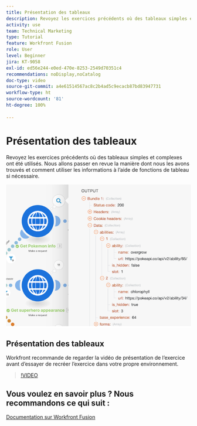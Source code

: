 ```yaml
---
title: Présentation des tableaux
description: Revoyez les exercices précédents où des tableaux simples et complexes ont été utilisés dans  [!DNL Adobe Workfront Fusion].
activity: use
team: Technical Marketing
type: Tutorial
feature: Workfront Fusion
role: User
level: Beginner
jira: KT-9058
exl-id: ed56e244-e0ed-470e-8253-2549d70351c4
recommendations: noDisplay,noCatalog
doc-type: video
source-git-commit: a4e61514567ac8c2b4ad5c9ecacb87bd83947731
workflow-type: ht
source-wordcount: '81'
ht-degree: 100%

---
```


# Présentation des tableaux

Revoyez les exercices précédents où des tableaux simples et complexes ont été utilisés. Nous allons passer en revue la manière dont nous les avons trouvés et comment utiliser les informations à l’aide de fonctions de tableau si nécessaire.

![Une image d’un scénario Fusion](assets/final-functional-bits-and-bobs-1.png)

## Présentation des tableaux

Workfront recommande de regarder la vidéo de présentation de l’exercice avant d’essayer de recréer l’exercice dans votre propre environnement.

>[!VIDEO](https://video.tv.adobe.com/v/335299/?quality=12&learn=on)


## Vous voulez en savoir plus ? Nous recommandons ce qui suit :

[Documentation sur Workfront Fusion](https://experienceleague.adobe.com/docs/workfront/using/adobe-workfront-fusion/workfront-fusion-2.html?lang=fr)
